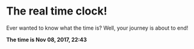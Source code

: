 # The real time clock!

Ever wanted to know what the time is? Well, your journey is about to end!

**The time is Nov 08, 2017, 22:43**